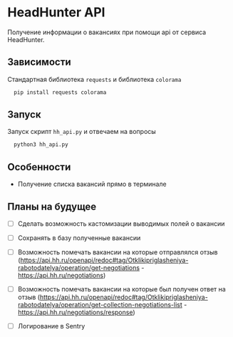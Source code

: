 # HeadHunter API

Получение информации о вакансиях при помощи api от сервиса HeadHunter.



## Зависимости

Стандартная библиотека `requests` и библиотека `colorama`
```bash
  pip install requests colorama 
```
    
## Запуск

Запуск скрипт `hh_api.py` и отвечаем на вопросы

```bash
  python3 hh_api.py 
```


## Особенности

- Получение списка вакансий прямо в терминале


## Планы на будущее

- [ ] Сделать возможность кастомизации выводимых полей о вакансии
- [ ] Сохранять в базу полученные вакансии
- [ ] Возможность помечать вакансии на которые отправлялся отзыв (https://api.hh.ru/openapi/redoc#tag/Otklikipriglasheniya-rabotodatelya/operation/get-negotiations - https://api.hh.ru/negotiations)
- [ ] Возможность помечать вакансии на которые был получен ответ на отзыв (https://api.hh.ru/openapi/redoc#tag/Otklikipriglasheniya-rabotodatelya/operation/get-collection-negotiations-list - https://api.hh.ru/negotiations/response)
- [ ] Логирование в Sentry

